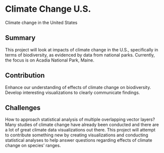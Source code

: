 # Climate Change U.S.
Climate change in the United States

## Summary
This project will look at impacts of climate change in the U.S., specifically in terms of biodiversity, as evidenced by data from national parks. Currently, the focus is on Acadia National Park, Maine.

## Contribution
Enhance our understanding of effects of climate change on biodiversity.
Develop interesting visualizations to clearly communicate findings.

## Challenges
How to approach statistical analysis of multiple overlapping vector layers?
Many studies of climate change have already been conducted and there are a lot of great climate data visualizations out there. This project will attempt to contribute something new by creating visualizations and conducting statistical analyses to help answer questions regarding effects of climate change on species’ ranges.

